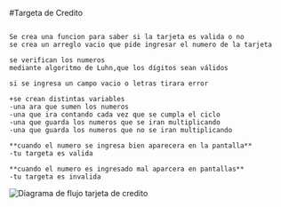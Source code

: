 

#Targeta de Credito 

```

Se crea una funcion para saber si la tarjeta es valida o no
se crea un arreglo vacio que pide ingresar el numero de la tarjeta

se verifican los numeros 
mediante algoritmo de Luhn,que los dígitos sean válidos

si se ingresa un campo vacio o letras tirara error 

+se crean distintas variables 
-una ara que sumen los numeros
-una que ira contando cada vez que se cumpla el ciclo
-una que guarda los numeros que se iran multiplicando 
-una que guarda los numeros que no se iran multiplicando

**cuando el numero se ingresa bien aparecera en la pantalla**
-tu targeta es valida

**cuando el numero es ingresado mal aparcera en pantallas**
-tu targeta es invalida 
```

![Diagrama de flujo tarjeta de credito](http://subirimagen.me/uploads/20171005085209.png)


